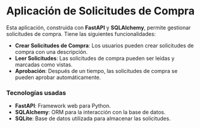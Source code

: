 # Aplicación de Solicitudes de Compra

Esta aplicación, construida con **FastAPI** y **SQLAlchemy**, permite gestionar solicitudes de compra. Tiene las siguientes funcionalidades:

- **Crear Solicitudes de Compra**: Los usuarios pueden crear solicitudes de compra con una descripción.
- **Leer Solicitudes**: Las solicitudes de compra pueden ser leídas y marcadas como vistas.
- **Aprobación**: Después de un tiempo, las solicitudes de compra se pueden aprobar automáticamente.

### Tecnologías usadas

- **FastAPI**: Framework web para Python.
- **SQLAlchemy**: ORM para la interacción con la base de datos.
- **SQLite**: Base de datos utilizada para almacenar las solicitudes.
